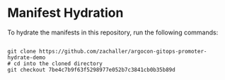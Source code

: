 
# Manifest Hydration

To hydrate the manifests in this repository, run the following commands:

```shell

git clone https://github.com/zachaller/argocon-gitops-promoter-hydrate-demo
# cd into the cloned directory
git checkout 7be4c7b9f63f5298977e052b7c3841cb0b35b89d
```
